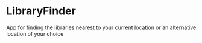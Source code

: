 LibraryFinder
=============

App for finding the libraries nearest to your current location or an alternative location of your choice
